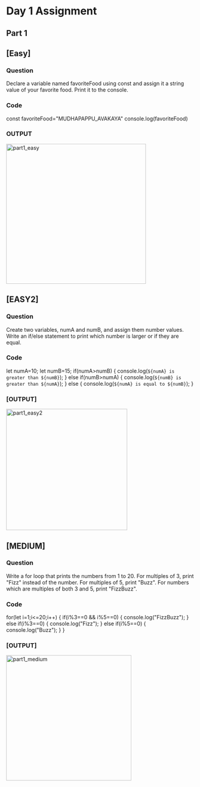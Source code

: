 # Day 1 Assignment

## Part 1 

## [Easy]
### Question
Declare a variable named favoriteFood using const 
and assign it a string value of your favorite food. 
Print it to the console.
### Code
const favoriteFood="MUDHAPAPPU_AVAKAYA"
console.log(favoriteFood)
### OUTPUT
<img width="374" alt="part1_easy" src="https://github.com/user-attachments/assets/efaeb4be-3058-44ed-9f21-19b8555642a6" />


## [EASY2]
### Question
Create two variables, numA and numB, 
and assign them number values. 
Write an if/else statement to 
print which number is larger or 
if they are equal.
### Code
let numA=10;
let numB=15;
if(numA>numB)
{
    console.log(`${numA} is greater than ${numB}`);
}
else if(numB>numA)
{
    console.log(`${numB} is greater than ${numA}`);
}
else
{
    console.log(`${numA} is equal to ${numB}`);
}
### [OUTPUT]
<img width="324" alt="part1_easy2" src="https://github.com/user-attachments/assets/cbc1e63a-65d5-4829-9889-ade2f94d491b" />



## [MEDIUM]
### Question
Write a for loop that prints the numbers from 1 to 20. 
For multiples of 3, print "Fizz" instead of the number. 
For multiples of 5, print "Buzz". 
For numbers which are multiples of both 3 and 5, print "FizzBuzz".
### Code
for(let i=1;i<=20;i++)
{
    if(i%3==0 && i%5==0)
    {
        console.log("FizzBuzz");
    }
    else if(i%3==0)
    {
        console.log("Fizz");
    }
    else if(i%5==0)
    {
        console.log("Buzz");
    }
}
### [OUTPUT]
<img width="335" alt="part1_medium" src="https://github.com/user-attachments/assets/121cc614-ed3d-4682-98a7-914b614311e4" />





